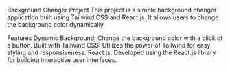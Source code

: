 Background Changer Project
This project is a simple background changer application built using Tailwind CSS and React.js. It allows users to change the background color dynamically.

Features
Dynamic Background: Change the background color with a click of a button.
Built with Tailwind CSS: Utilizes the power of Tailwind for easy styling and responsiveness.
React.js: Developed using the React.js library for building interactive user interfaces.
